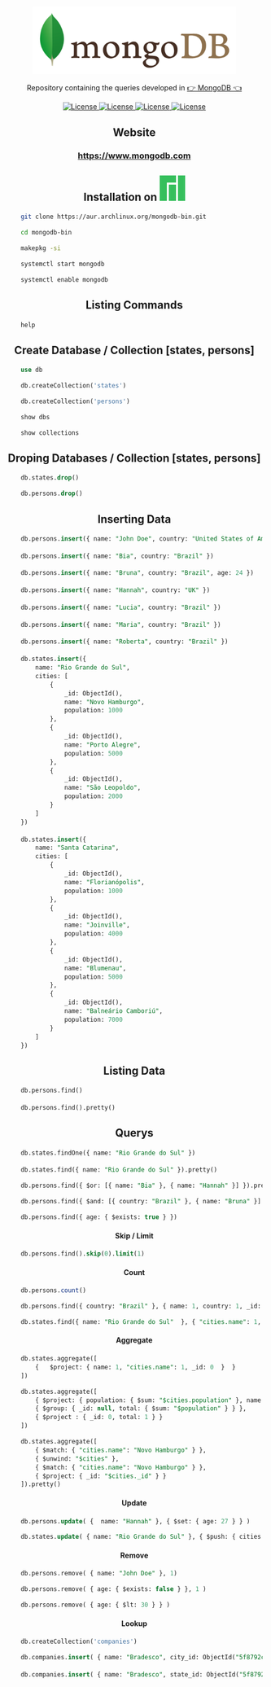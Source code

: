 <p align="center"><img src="Mongodb.png" width="400"></p>

<p align="center">Repository containing the queries developed in <a href="https://www.mongodb.com">👉 MongoDB 👈</a></p>

<p align="center">
    <a href="https://opensource.org/licenses/MIT">
        <img alt="License" src="https://img.shields.io/badge/License-MIT-yellow.svg">
    </a>
    <a href="#">
        <img alt="License" src="https://img.shields.io/github/languages/count/MagicalStrangeQuark/MongoDB">
    </a>
    <a href="#">
        <img alt="License" src="https://img.shields.io/github/last-commit/MagicalStrangeQuark/MongoDB">
    </a>
    <a href="#">
        <img alt="License" src="https://img.shields.io/github/followers/MagicalStrangeQuark?style=social">
    </a>
</p>

<h2 align="center">Website</h2>

<h3 align="center">
    <a href="https://www.mongodb.com">https://www.mongodb.com</a>
</h3>

<h2 align="center">Installation on <img src="Manjaro-logo.svg" width=50 height=50 alt="Manjaro Linux"></h2>

```bash
    git clone https://aur.archlinux.org/mongodb-bin.git
```

```bash
    cd mongodb-bin
```

```bash
    makepkg -si
```

```bash
    systemctl start mongodb
```

```bash
    systemctl enable mongodb
```

<h2 align="center">Listing Commands</h2>

```sql
    help
```

<h2 align="center">Create Database / Collection [states, persons]</h2>

```sql
    use db
```

```sql
    db.createCollection('states')
```

```sql
    db.createCollection('persons')
```

```sql
    show dbs
```

```sql
    show collections
```

<h2 align="center">Droping Databases / Collection [states, persons]</h2>

```sql
    db.states.drop()
```

```sql
    db.persons.drop()
```

<h2 align="center">Inserting Data</h2>

```sql
    db.persons.insert({ name: "John Doe", country: "United States of America" })

    db.persons.insert({ name: "Bia", country: "Brazil" })

    db.persons.insert({ name: "Bruna", country: "Brazil", age: 24 })

    db.persons.insert({ name: "Hannah", country: "UK" })

    db.persons.insert({ name: "Lucia", country: "Brazil" })

    db.persons.insert({ name: "Maria", country: "Brazil" })

    db.persons.insert({ name: "Roberta", country: "Brazil" })

    db.states.insert({
        name: "Rio Grande do Sul",
        cities: [
            {
                _id: ObjectId(),
                name: "Novo Hamburgo",
                population: 1000
            },
            {
                _id: ObjectId(),
                name: "Porto Alegre",
                population: 5000
            },
            {
                _id: ObjectId(),
                name: "São Leopoldo",
                population: 2000
            }
        ]
    })

    db.states.insert({
        name: "Santa Catarina",
        cities: [
            {
                _id: ObjectId(),
                name: "Florianópolis",
                population: 1000
            },
            {
                _id: ObjectId(),
                name: "Joinville",
                population: 4000
            },
            {
                _id: ObjectId(),
                name: "Blumenau",
                population: 5000
            },
            {
                _id: ObjectId(),
                name: "Balneário Camboriú",
                population: 7000
            }
        ]
    })
```

<h2 align="center">Listing Data</h2>

```sql
    db.persons.find()

    db.persons.find().pretty()
```

<h2 align="center">Querys</h2>

```sql
    db.states.findOne({ name: "Rio Grande do Sul" })

    db.states.find({ name: "Rio Grande do Sul" }).pretty()
```

```sql
    db.persons.find({ $or: [{ name: "Bia" }, { name: "Hannah" }] }).pretty()
```

```sql
    db.persons.find({ $and: [{ country: "Brazil" }, { name: "Bruna" }] }).pretty()
```

```sql
    db.persons.find({ age: { $exists: true } })
```

<h4 align="center">Skip / Limit</h4>

```sql
    db.persons.find().skip(0).limit(1)
```

<h4 align="center">Count</h4>

```sql
    db.persons.count()
```

```sql
    db.persons.find({ country: "Brazil" }, { name: 1, country: 1, _id: 0 }).pretty()
```

```sql
    db.states.find({ name: "Rio Grande do Sul"  }, { "cities.name": 1, "_id": 0 }).pretty()
```

<h4 align="center">Aggregate</h4>

```sql
    db.states.aggregate([
        {   $project: { name: 1, "cities.name": 1, _id: 0  }  } 
    ])
```

```sql
    db.states.aggregate([
        { $project: { population: { $sum: "$cities.population" }, name: 1, _id: 0 } },
        { $group: { _id: null, total: { $sum: "$population" } } },
        { $project : { _id: 0, total: 1 } }
    ])
```

```sql
    db.states.aggregate([
        { $match: { "cities.name": "Novo Hamburgo" } },
        { $unwind: "$cities" },
        { $match: { "cities.name": "Novo Hamburgo" } },
        { $project: { _id: "$cities._id" } }
    ]).pretty()
```

<h4 align="center">Update</h4>

```sql
    db.persons.update( {  name: "Hannah" }, { $set: { age: 27 } } )
```

```sql
    db.states.update( { name: "Rio Grande do Sul" }, { $push: { cities: { _id: ObjectId(), name: "Campo bom", population: 3000 } } } )
```

<h4 align="center">Remove</h4>

```sql
    db.persons.remove( { name: "John Doe" }, 1)
```

```sql
    db.persons.remove( { age: { $exists: false } }, 1 )
```

```sql
    db.persons.remove( { age: { $lt: 30 } } )
```

<h4 align="center">Lookup</h4>

```sql
    db.createCollection('companies')
```

```sql
    db.companies.insert( { name: "Bradesco", city_id: ObjectId("5f8792cd8ddbbac1f99f977b") } )

    db.companies.insert( { name: "Bradesco", state_id: ObjectId("5f8792cd8ddbbac1f99f977e") } )
```
